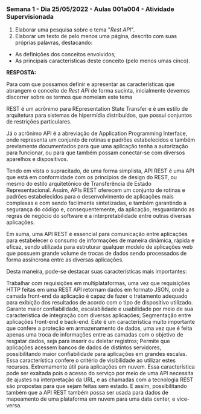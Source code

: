 ### Semana 1 - Dia 25/05/2022 - Aulas 001a004 - Atividade Supervisionada


1. Elaborar uma pesquisa sobre o tema "_Rest API_".
2. Elaborar um texto de pelo menos uma página, descrito com suas próprias palavras, destacando:
* As definições dos conceitos envolvidos;
* As principais características deste conceito (pelo menos umas cinco).

**RESPOSTA:**

Para com que possamos definir e apresentar as características que abrangem o conceito de _Rest API_ de forma sucinta, inicialmente devemos discorrer sobre os termos que nomeiam este tema

REST é um acrônimo para REpresentation State Transfer e é um estilo de arquitetura para sistemas de hipermídia distribuídos, que possui conjuntos de restrições particulares.

Já o acrônimo API é a abreviação de Application Programming Interface, onde representa um conjunto de rotinas e padrões estabelecidos e também previamente documentados para que uma aplicação tenha a autorização para funcionar, ou para que também possam conectar-se com diversos aparelhos e dispositivos.

Tendo em vista o supracitado, de uma forma simplista, API REST é uma API que está em conformidade com os princípios de design do REST, ou mesmo do estilo arquitetônico de Transferência de Estado Representacional. Assim, APIs REST oferecem um conjunto de rotinas e padrões estabelecidos para o desenvolvimento de aplicações mais complexas e com sendo facilmente sintetizadas, e também garantindo a segurança do código e, consequentemente, da aplicação, resguardando as regras de negócio do software e a interpretabilidade entre outras diversas aplicações. 

Em suma, uma API REST é essencial para comunicação entre aplicações para estabelecer o consumo de informações de maneira dinâmica, rápida e eficaz, sendo utilizada para estruturar qualquer modelo de aplicações web que possuem grande volume de trocas de dados sendo processados de forma assíncrona entre as diversas aplicações.

Desta maneira, pode-se destacar suas características mais importantes:


Trabalhar com requisições em multiplataformas, uma vez que requisições HTTP feitas em uma REST API retornam dados em formato JSON, onde a camada front-end da aplicação é capaz de fazer o tratamento adequado para exibição dos resultados de acordo com o tipo de dispositivo utilizado.
Garante maior confiabilidade, escalabilidade e usabilidade por meio de sua característica de integração com diversas aplicações;
Segmentação entre aplicações front-end e back-end. Este é um característica muito importante que confere a proteção em armazenamento de dados, uma vez que é feita apenas uma troca de informações entre as camadas com o objetivo de resgatar dados, seja para inserir ou deletar registros;
 Permite que aplicações acessem bancos de dados de distintos servidores, possibilitando maior confiabilidade para aplicações em grandes escalas. Essa característica confere o critério de visibilidade ao utilizar estes recursos. 
Extremamente útil para aplicações em nuvem. Essa característica pode ser exaltada pois o acesso do serviço por meio de uma API necessita de ajustes na interpretação da URL, e as chamadas com a tecnologia REST são propostas para que sejam feitas sem estado. E assim, possibilitando também que a API REST também possa ser usada para dados de mapeamento de uma plataforma em nuvem para uma data center, e vice-versa.

